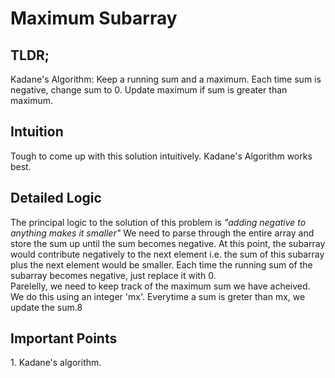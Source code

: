 # Maximum Subarray
<h2>TLDR;</h2>
Kadane's Algorithm: Keep a running sum and a maximum. Each time sum is negative, change sum to 0. Update maximum if sum is greater than maximum.

<h2>Intuition</h2>
Tough to come up with this solution intuitively. Kadane's Algorithm works best.

<h2>Detailed Logic</h2>
The principal logic to the solution of this problem is <i>"adding negative to anything makes it smaller"</i> We need to parse through the entire array and store the sum up until the sum becomes negative. At this point, the subarray would contribute negatively to the next element i.e. the sum of this subarray plus the next element would be smaller. Each time the running sum of the subarray becomes negative, just replace it with 0. 
<br/>
Parelelly, we need to keep track of the maximum sum we have acheived. We do this using an integer 'mx'. Everytime a sum is greter than mx, we update the sum.8

<h2>Important Points</h2>
1. Kadane's algorithm.